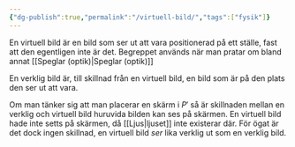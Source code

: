 ```yaml
---
{"dg-publish":true,"permalink":"/virtuell-bild/","tags":["fysik"]}
---
```


En virtuell bild är en bild som ser ut att vara positionerad på ett ställe, fast att den egentligen inte är det.  Begreppet används när man pratar om bland annat [[Speglar (optik)\|Speglar (optik)]] 

En verklig bild är, till skillnad från en virtuell bild, en bild som är på den plats den ser ut att vara.

Om man tänker sig att man placerar en skärm i $P'$ så är skillnaden mellan en verklig och virtuell bild huruvida bilden kan ses på skärmen. En virtuell bild hade inte setts på skärmen, då [[Ljus\|ljuset]] inte existerar där. För ögat är det dock ingen skillnad, en virtuell bild *ser* lika verklig ut som en verklig bild.
